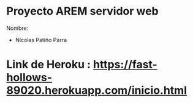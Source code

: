 Proyecto AREM servidor web
======
Nombre: 

* Nicolas Patiño Parra

Link de Heroku : https://fast-hollows-89020.herokuapp.com/inicio.html
===================
